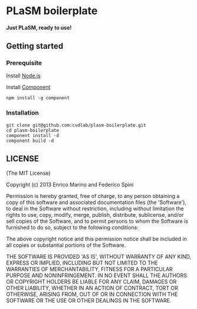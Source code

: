 # PLaSM boilerplate

#### Just PLaSM, ready to use!

## Getting started

### Prerequisite

Install [Node.js](http://nodejs.org/)

Install [Component](https://github.com/component/component)  

    npm install -g component
   
### Installation

    git clone git@github.com:cvdlab/plasm-boilerplate.git
    cd plasm-boilerplate
    component install -d
    component build -d
    

## LICENSE

(The MIT License)

Copyright (c) 2013 Enrico Marino and Federico Spini

Permission is hereby granted, free of charge, to any person obtaining
a copy of this software and associated documentation files (the
'Software'), to deal in the Software without restriction, including
without limitation the rights to use, copy, modify, merge, publish,
distribute, sublicense, and/or sell copies of the Software, and to
permit persons to whom the Software is furnished to do so, subject to
the following conditions:

The above copyright notice and this permission notice shall be
included in all copies or substantial portions of the Software.

THE SOFTWARE IS PROVIDED 'AS IS', WITHOUT WARRANTY OF ANY KIND,
EXPRESS OR IMPLIED, INCLUDING BUT NOT LIMITED TO THE WARRANTIES OF
MERCHANTABILITY, FITNESS FOR A PARTICULAR PURPOSE AND NONINFRINGEMENT.
IN NO EVENT SHALL THE AUTHORS OR COPYRIGHT HOLDERS BE LIABLE FOR ANY
CLAIM, DAMAGES OR OTHER LIABILITY, WHETHER IN AN ACTION OF CONTRACT,
TORT OR OTHERWISE, ARISING FROM, OUT OF OR IN CONNECTION WITH THE
SOFTWARE OR THE USE OR OTHER DEALINGS IN THE SOFTWARE.
